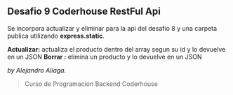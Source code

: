 ## Desafio 9 Coderhouse RestFul Api

Se incorpora actualizar y eliminar para la api del desafio 8 y una carpeta publica utilizando **express.static**.

**Actualizar:** actualiza el producto dentro del array segun su id y lo devuelve en un JSON
**Borrar :** elimina un producto y lo devuelve en un JSON 


*by Alejandro Aliaga.*

>Curso de Programacion Backend Coderhouse